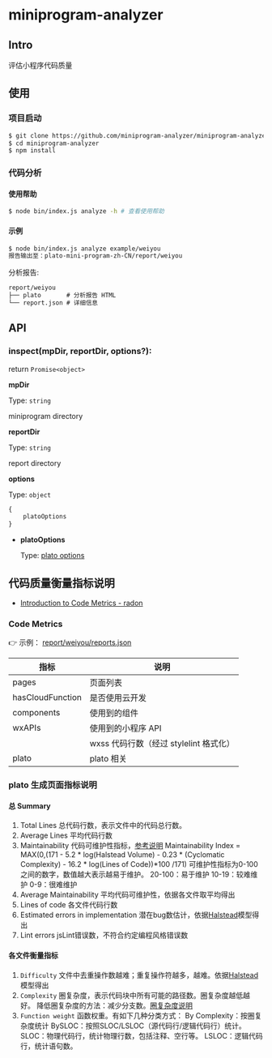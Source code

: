 # miniprogram-analyzer

## Intro

评估小程序代码质量

## 使用

### 项目启动

```bash
$ git clone https://github.com/miniprogram-analyzer/miniprogram-analyzer.git
$ cd miniprogram-analyzer
$ npm install
```

### 代码分析

#### 使用帮助

```bash
$ node bin/index.js analyze -h # 查看使用帮助
```

#### 示例

```bash
$ node bin/index.js analyze example/weiyou
报告输出至：plato-mini-program-zh-CN/report/weiyou
```

分析报告:

```md
report/weiyou
├── plato       # 分析报告 HTML
└── report.json # 详细信息
```

## API

### inspect(mpDir, reportDir, options?):

return `Promise<object>`

**mpDir**

Type: `string`

miniprogram directory

**reportDir**

Type: `string`

report directory

**options**

Type: `object`

```javascript
{
    platoOptions
}
```

- **platoOptions**

  Type: [plato options](https://github.com/es-analysis/plato)

## 代码质量衡量指标说明

- [Introduction to Code Metrics - radon](https://radon.readthedocs.io/en/latest/intro.html)

### Code Metrics

:point_right: 示例： [report/weiyou/reports.json](./report/weiyou/report.json)

| 指标             | 说明                                   |
| ---------------- | -------------------------------------- |
| pages            | 页面列表                               |
| hasCloudFunction | 是否使用云开发                         |
| components       | 使用到的组件                           |
| wxAPIs           | 使用到的小程序 API                     |
|                  | wxss 代码行数（经过 stylelint 格式化） |
| plato            | plato 相关                             |

### plato 生成页面指标说明

#### 总 Summary

1. Total Lines
   总代码行数，表示文件中的代码总行数。
2. Average Lines
   平均代码行数
3. Maintainability
   代码可维护性指标，[参考说明](https://avandeursen.com/2014/08/29/think-twice-before-using-the-maintainability-index/)
   Maintainability Index = MAX(0,(171 - 5.2 * log(Halstead Volume) - 0.23 * (Cyclomatic Complexity) - 16.2 * log(Lines of Code))*100 /171)
   可维护性指标为0-100之间的数字，数值越大表示越易于维护。
   20-100：易于维护
   10-19：较难维护
   0-9：很难维护
4. Average Maintainability
   平均代码可维护性，依据各文件取平均得出
5. Lines of code
   各文件代码行数
6. Estimated errors in implementation
   潜在bug数估计，依据[Halstead](https://en.wikipedia.org/wiki/Halstead_complexity_measures)模型得出
7. Lint errors
   jsLint错误数，不符合约定编程风格错误数

#### 各文件衡量指标

1. `Difficulty`
   文件中去重操作数越难；重复操作符越多，越难。依据[Halstead](https://en.wikipedia.org/wiki/Halstead_complexity_measures)模型得出
2. `Complexity`
   圈复杂度，表示代码块中所有可能的路径数。圈复杂度越低越好。
   降低圈复杂度的方法：减少分支数。[圈复杂度说明](https://en.wikipedia.org/wiki/Cyclomatic_complexity)
3. `Function weight`
   函数权重。有如下几种分类方式：
   By Complexity：按圈复杂度统计
   BySLOC：按照SLOC/LSLOC（源代码行/逻辑代码行）统计。
   SLOC：物理代码行，统计物理行数，包括注释、空行等。
   LSLOC：逻辑代码行，统计语句数。
